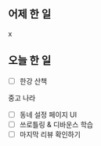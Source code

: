 ## 어제 한 일

x

## 오늘 한 일

- [ ] 한강 산책

중고 나라

- [ ] 동네 설정 페이지 UI
- [ ] 쓰로틀링 & 디바운스 학습
- [ ] 마지막 리뷰 확인하기
